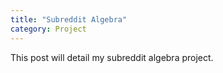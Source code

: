 ```yaml
---
title: "Subreddit Algebra"
category: Project
---
```

This post will detail my subreddit algebra project.
